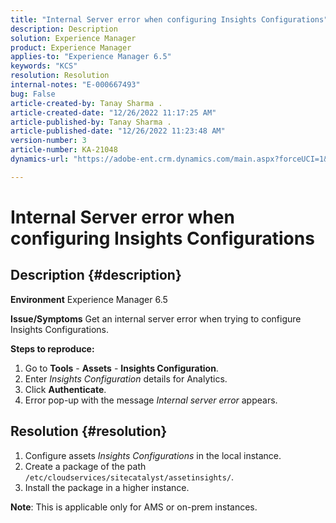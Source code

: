 ```yaml
---
title: "Internal Server error when configuring Insights Configurations"
description: Description
solution: Experience Manager
product: Experience Manager
applies-to: "Experience Manager 6.5"
keywords: "KCS"
resolution: Resolution
internal-notes: "E-000667493"
bug: False
article-created-by: Tanay Sharma .
article-created-date: "12/26/2022 11:17:25 AM"
article-published-by: Tanay Sharma .
article-published-date: "12/26/2022 11:23:48 AM"
version-number: 3
article-number: KA-21048
dynamics-url: "https://adobe-ent.crm.dynamics.com/main.aspx?forceUCI=1&pagetype=entityrecord&etn=knowledgearticle&id=fa82b0dd-0e85-ed11-81ac-6045bd006239"

---
```

# Internal Server error when configuring Insights Configurations

## Description {#description}

<b>Environment</b>
Experience Manager 6.5


<b>Issue/Symptoms</b>
Get an internal server error when trying to configure Insights Configurations.

<b>Steps to reproduce:</b>

1. Go to <b>Tools</b> - <b>Assets</b> - <b>Insights Configuration</b>.
2. Enter *Insights Configuration* details for Analytics.
3. Click <b>Authenticate</b>.
4. Error pop-up with the message *Internal server error* appears.



## Resolution {#resolution}


1. Configure assets *Insights Configurations* in the local instance.
2. Create a package of the path `/etc/cloudservices/sitecatalyst/assetinsights/`.
3. Install the package in a higher instance.


<b>Note</b>: This is applicable only for AMS or on-prem instances.
